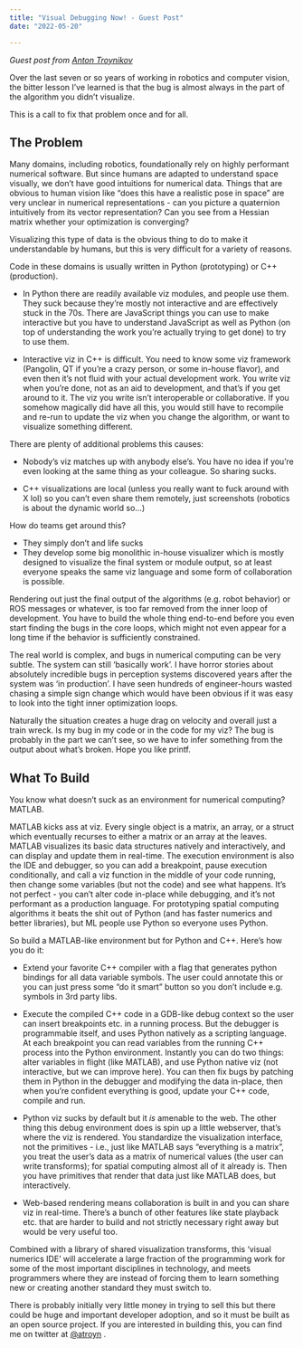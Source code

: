 ```yaml
---
title: "Visual Debugging Now! - Guest Post"
date: "2022-05-20"

---
```




*Guest post from [Anton Troynikov](https://twitter.com/atroyn)*



Over the last seven or so years of working in robotics and computer vision, the bitter lesson I’ve learned is that the bug is almost always in the part of the algorithm you didn’t visualize. 

This is a call to fix that problem once and for all. 



## The Problem

Many domains, including robotics, foundationally rely on highly performant numerical software. But since humans are adapted to understand space visually, we don’t have good intuitions for numerical data. Things that are obvious to human vision like “does this have a realistic pose in space” are very unclear in numerical representations - can you picture a quaternion intuitively from its vector representation? Can you see from a Hessian matrix whether your optimization is converging? 

Visualizing this type of data is the obvious thing to do to make it understandable by humans, but this is very difficult for a variety of reasons. 

Code in these domains is usually written in Python (prototyping) or C++ (production). 

* In Python there are readily available viz modules, and people use them. They suck because they’re mostly not interactive and are effectively stuck in the 70s. There are JavaScript things you can use to make interactive but you have to understand JavaScript as well as Python (on top of understanding the work you’re actually trying to get done) to try to use them. 

* Interactive viz in C++ is difficult. You need to know some viz framework (Pangolin, QT if you’re a crazy person, or some in-house flavor), and even then it’s not fluid with your actual development work. You write viz when you’re done, not as an aid to development, and that’s if you get around to it. The viz you write isn’t interoperable or collaborative. If you somehow magically did have all this, you would still have to recompile and re-run to update the viz when you change the algorithm, or want to visualize something different. 

There are plenty of additional problems this causes:

* Nobody’s viz matches up with anybody else’s. You have no idea if you’re even looking at the same thing as your colleague. So sharing sucks. 

* C++ visualizations are local (unless you really want to fuck around with X lol) so you can’t even share them remotely, just screenshots (robotics is about the dynamic world so…)

How do teams get around this? 

* They simply don’t and life sucks
* They develop some big monolithic in-house visualizer which is mostly designed to visualize the final system or module output, so at least everyone speaks the same viz language and some form of collaboration is possible. 

Rendering out just the final output of the algorithms (e.g. robot behavior) or ROS messages or whatever, is too far removed from the inner loop of development. You have to build the whole thing end-to-end before you even start finding the bugs in the core loops, which might not even appear for a long time if the behavior is sufficiently constrained. 

The real world is complex, and bugs in numerical computing can be very subtle. The system can still ‘basically work’. I have horror stories about absolutely incredible bugs in perception systems discovered years after the system was ‘in production’. I have seen hundreds of engineer-hours wasted chasing a simple sign change which would have been obvious if it was easy to look into the tight inner optimization loops. 

Naturally the situation creates a huge drag on velocity and overall just a train wreck. Is my bug in my code or in the code for my viz? The bug is probably in the part we can’t see, so we have to infer something from the output about what’s broken. Hope you like printf.



## What To Build

You know what doesn’t suck as an environment for numerical computing? MATLAB. 

MATLAB kicks ass at viz. Every single object is a matrix, an array, or a struct which eventually recurses to either a matrix or an array at the leaves. MATLAB visualizes its basic data structures natively and interactively, and can display and update them in real-time. The execution environment is also the IDE and debugger, so you can add a breakpoint, pause execution conditionally, and call a viz function in the middle of your code running, then change some variables (but not the code) and see what happens. 
It’s not perfect - you can’t alter code in-place while debugging, and it’s not performant as a production language. For prototyping spatial computing algorithms it beats the shit out of Python (and has faster numerics and better libraries), but ML people use Python so everyone uses Python. 

So build a MATLAB-like environment but for Python and C++. Here’s how you do it:

* Extend your favorite C++ compiler with a flag that generates python bindings for all data variable symbols. The user could annotate this or you can just press some “do it smart” button so you don’t include e.g. symbols in 3rd party libs. 

* Execute the compiled C++ code in a GDB-like debug context so the user can insert breakpoints etc. in a running process. But the debugger is programmable itself, and uses Python natively as a scripting language. At each breakpoint you can read variables from the running C++ process into the Python environment. Instantly you can do two things: alter variables in flight (like MATLAB), and use Python native viz (not interactive, but we can improve here). You can then fix bugs by patching them in Python in the debugger and modifying the data in-place, then when you’re confident everything is good, update your C++ code, compile and run. 

* Python viz sucks by default but it *is* amenable to the web. The other thing this debug environment does is spin up a little webserver, that’s where the viz is rendered. You standardize the visualization interface, not the primitives - i.e., just like MATLAB says “everything is a matrix”, you treat the user’s data as a matrix of numerical values (the user can write transforms); for spatial computing almost all of it already is. Then you have primitives that render that data just like MATLAB does, but interactively. 

* Web-based rendering means collaboration is built in and you can share viz in real-time. There’s a bunch of other features like state playback etc. that are harder to build and not strictly necessary right away but would be very useful too. 

Combined with a library of shared visualization transforms, this ‘visual numerics IDE’ will accelerate a large fraction of the programming work for some of the most important disciplines in technology, and meets programmers where they are instead of forcing them to learn something new or creating another standard they must switch to. 

There is probably initially very little money in trying to sell this but there could be huge and important developer adoption, and so it must be built as an open source project. If you are interested in building this, you can find me on twitter at [@atroyn](https://twitter.com/atroyn) .
